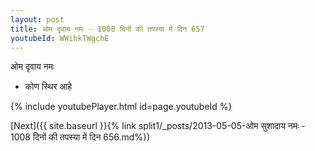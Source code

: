 ```yaml
---
layout: post
title: ओम दृवाय नमः - 1008 दिनों की तपस्या में दिन 657
youtubeId: WWihkTWgchE
---
```

 
 
 ओम दृवाय नमः  
 
 -  कोण स्थिर आहे 
 
  
 
  
 
 
 
 
 
 


{% include youtubePlayer.html id=page.youtubeId %}
 
[Next]({{ site.baseurl }}{% link  split1/_posts/2013-05-05-ओम सुशादाय नमः - 1008 दिनों की तपस्या में दिन 656.md%})
 

